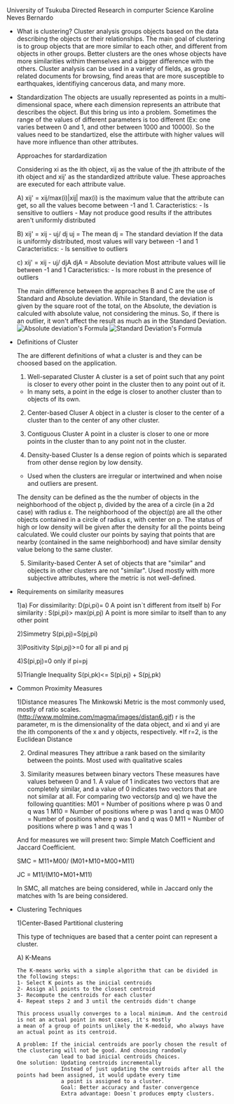 University of Tsukuba
Directed Research in compurter Science
Karoline Neves Bernardo

- What is clustering?
  Cluster analysis groups objects based on the data describing the objects or their relationships. The main goal of clustering
  is to group objects that are more similar to each other, and different from objects in other groups. Better clusters are the ones 
  whose objects have more similarities withim themselves and a bigger difference with the others.
  Cluster analysis can be used in a variety of fields, as group related documents for browsing, find areas that are more susceptible to earthquakes, identifiying cancerous data, and many more.
  
- Standardization
  The objects are usually represented as points in a  multi-dimensional space, where each dimension represents an attribute that 
  describes the object.
  But this bring us into a problem. Sometimes the range of the values of different parameters is too different (Ex: one varies between
  0 and 1, and other between 1000 and 10000). So the values need to be standartized, else the attirbute with higher values will have more
  influence than other attributes.
  
  Approaches for stardardization
  
  Considering xi as the ith object, xij as the value of the jth attribute of the ith object and xij' as the standardized attribute 
  value.
  These approaches are executed for each attribute value.
  
  A) xij' = xij/max(i)|xij|
    max(i) is the maximum value that the attribute can get, so all the values become between -1 and 1.
    Caracteristics: - Is sensitive to outliers
                    - May not produce good results if the attributes aren't uniformly distributed
  
  B) xij' = xij - uj/ dj
    uj = The mean
    dj = The standard deviation
    If the data is uniformly distributed, most values will vary between -1 and 1
    Caracteristics: - Is sensitive to outliers
    
  c) xij' = xij - uj/ djA
    djA = Absolute deviation
    Most attribute values will lie between -1 and 1
    Caracteristics: - Is more robust in the presence of outliers
    
  The main difference between the approaches B and C are the use of Standard and Absolute deviation. While  in Standard, the deviation is given by the square root of the total, on the Absolute, the deviation is calculed with absolute value, not considering the minus. So, if there is an outlier, it won't affect the result as much as in the Standard Deviation.
  ![Absolute deviation's Formula](http://mrsgalgebra.pbworks.com/f/1280412776/MAD%20formula.JPG)
  ![Standard Deviation's Formula](http://f.tqn.com/y/statistics/1/S/M/-/-/-/standarddev.GIF)

- Definitions of Cluster
  
  The are different definitions of what a cluster is and they can be choosed based on the application.
  
  1) Well-separated Cluster
    A cluster is a set of point such that any point is closer to every other point in the cluster then to any point out of it.
    * In many sets, a point in the edge is closer to another cluster than to objects of its own.
    
  2) Center-based Cluser
    A object in a cluster is closer to the center of a cluster than to the center of any other cluster.
    
  3) Contiguous Cluster
    A point in a cluster is closer to one or more points in the cluster than to any point not in the cluster.
    
  4) Density-based Cluster
    Is a dense region of points which is separated from other dense region by low density.
    * Used when the clusters are irregular or intertwined and when noise and outliers are present.
    
    The density can be defined as the the number of objects in the neighborhood of the object p, divided by the area of a circle (in a 2d case) with radius  ɛ. The neighborhood of the object(p) are all the other objects contained in a circle of radius  ɛ, with center on p. The status of high or low density will be given after the density for all the points being calculated.
    We could cluster our points by saying that points that are nearby (contained in the same neighborhood) and have similar density value belong to the same cluster.
    
  5) Similarity-based Center
    A set of objects that are "similar" and objects in other clusters are not "similar". 
    Used mostly with more subjective attributes, where the metric is not well-defined.
    

- Requirements on similarity measures

  1)a) For dissimilarity: D(pi,pi)= 0
      A point isn`t different from itself
    b) For similarity : S(pi,pi)> max(pi,pj)
      A point is more similar to itself than to any other point
      
  2)Simmetry
    S(pi,pj)=S(pj,pi)
    
  3)Positivity
    S(pi,pj)>=0 for all pi and pj
    
  4)S(pi,pj)=0 only if pi=pj
  
  5)Triangle Inequality
    S(pi,pk)<= S(pi,pj) + S(pj,pk)


- Common Proximity Measures

  1)Distance measures
    The Minkowski Metric is the most commonly used, mostly of ratio scales.
    (http://www.molmine.com/magma/images/distan6.gif)
    r is the parameter, m is the dimensionality of  the data object, and xi and yi are the ith components of the x and y objects,
    respectively.
    *If r=2, is the Euclidean Distance
    
  2) Ordinal measures
    They attribue a rank based on the similarity between the points. Most used with qualitative scales
    
  3) Similarity measures between binary vectors
    These measures have values between 0 and 1. A value of 1 indicates two vectors that are completely similar, and a value of 0
    indicates two vectors that are not similar at all.
    For comparing two vectors(p and q) we have the following quantities:
    M01 = Number of positions where p was 0 and q was 1
    M10 = Number of positions where p was 1 and q was 0
    M00 = Number of positions where p was 0 and q was 0
    M11 = Number of positions where p was 1 and q was 1
    
    And for measures we will present two: Simple Match Coefficient and Jaccard Coefficient.
    
    SMC  = M11+M00/ (M01+M10+M00+M11)
    
    JC = M11/(M10+M01+M11)
    
    In SMC, all matches are being considered, while in Jaccard only the matches with 1s are being considered.



- Clustering Techniques
  
  1)Center-Based Partitional clustering
  
    This type of techniques are based that a center point can represent a cluster.
    
    A) K-Means
    
      The K-means works with a simple algorithm that can be divided in the following steps:
      1- Select K points as the inicial centroids
      2- Assign all points to the closest centroid
      3- Recompute the centroids for each cluster
      4- Repeat steps 2 and 3 until the centroids didn't change
      
      This process usually converges to a local minimum. And the centroid is not an actual point in most cases, it's mostly
      a mean of a group of points unlikely the K-medoid, who always have an actual point as its centroid.
      
      A problem: If the inicial centroids are poorly chosen the result of the clustering will not be good. And choosing randomly
                can lead to bad inicial centroids choices.
      One solution: Updating centroids incrementally
                    Instead of just updating the centroids after all the points had been assigned, it would update every time
                    a point is assigned to a cluster.
                    Goal: Better accuracy and faster convergence
                    Extra advantage: Doesn`t produces empty clusters.
      
      
      
      
      
      
      
      
      
      
      
      
      
      
      
      
      
      
      
      
      
      
      
      
      
      
  
